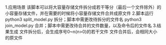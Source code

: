 1.应用场景
	该脚本可以将大容量存储文件拆分成若干等分（最后一个文件除外）的小容量存储文件，并在需要的时候将小容量存储文件合并成原文件
2.脚本运行
	python3 split_model.py		拆分；脚本中需更改待拆分的文件名
	python3 join_model.py		合并；脚本中需更改待合并的文件数量，以及命令后的文件名
3.结果生成
	文件拆分后，会生成序号0~n(n>0)的若干文件
	文件合并后，会相同大小的原文件
